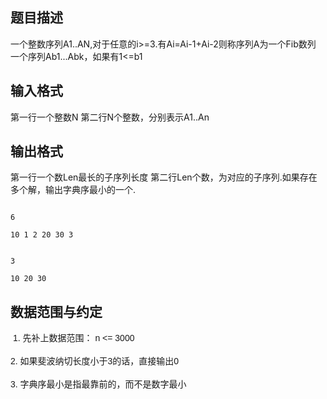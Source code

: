 ## 题目描述

<p>一个整数序列A1..AN,对于任意的i>=3.有Ai=Ai-1+Ai-2则称序列A为一个Fib数列 一个序列Ab1...Abk，如果有1<=b1</p>

## 输入格式

<p>第一行一个整数N 第二行N个整数，分别表示A1..An</p>

## 输出格式

<p>第一行一个数Len最长的子序列长度 第二行Len个数，为对应的子序列.如果存在多个解，输出字典序最小的一个.</p>

```input1
6
10 1 2 20 30 3
```
```output1
3
10 20 30
```
## 数据范围与约定

<p> <span style="font-family: arial, verdana, helvetica, sans-serif;">1. 先补上数据范围： n <= 3000</span><br style="font-family: arial, verdana, helvetica, sans-serif;"><br><span style="font-family: arial, verdana, helvetica, sans-serif;">2. 如果斐波纳切长度小于3的话，直接输出0</span><br style="font-family: arial, verdana, helvetica, sans-serif;"><br><span style="font-family: arial, verdana, helvetica, sans-serif;">3. 字典序最小是指最靠前的，而不是数字最小</span></p>

